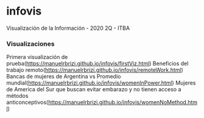 # infovis
Visualización de la Información - 2020 2Q - ITBA

### Visualizaciones
Primera visualización de prueba(https://manuelrbrizi.github.io/infovis/firstViz.html)
Beneficios del trabajo remoto(https://manuelrbrizi.github.io/infovis/remoteWork.html)
Bancas de mujeres de Argentina vs Promedio mundial(https://manuelrbrizi.github.io/infovis/womenInPower.html)
Mujeres de America del Sur que buscan evitar embarazo y no tienen acceso a métodos anticonceptivos(https://manuelrbrizi.github.io/infovis/womenNoMethod.html)
